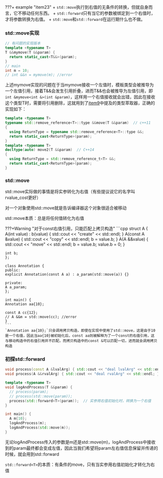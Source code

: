 ???+ example "item23"
    + `std::move`执行到右值的无条件的转换，但就自身而言，它不移动任何东西。
    + `std::forward`只有当它的参数被绑定到一个右值时，才将参数转换为右值。
    + `std::move`和`std::forward`在运行期什么也不做。

### std::move实现

```cpp
// 有问题的实现版本
template <typename T>
T &&mymove(T &&param) {
  return static_cast<T&&>(param);
}
// main
int m = 10;
// int &&n = mymove(m); //error
```
上述mymove实现的问题在于当mymove接收一个左值时，模板类型会被推导为一个左值引用，接着T&&会发生引用折叠，进而T&&也会被推导为左值引用，即`int &mymove<int &>(int &param)`，这样用一个右值接收就会出错，因此在接收这个类型T时，需要将引用删除，这就用到了[item9](./item9.md)中提及的类型萃取器，正确的实现如下：
```cpp
template <typename T>
typename std::remove_reference<T>::type &&move(T &&param)  // c++11
{
  using ReturnType = typename std::remove_reference<T>::type &&;
  return static_cast<ReturnType>(param);
}
template <typename T>
decltype(auto) move2(T &&param)  // C++14
{
  using ReturnType = std::remove_reference_t<T> &&;
  return static_cast<ReturnType>(param);
}
```

### std::move

std::move实际做的事情是将实参转化为右值（有些提议说它的名字叫rvalue_cost更好）

对一个对象使用std::move就是告诉编译器这个对象很适合被移动

std::move本质：总是将任何值转化为右值

???+Warning "对于const右值引用，只能匹配上拷贝构造"
    ```cpp
    struct A {
    A(int value) : b(value) { std::cout << "create" << std::endl; }
    A(const A &value) {
        std::cout << "copy" << std::endl;
        b = value.b;
    }
    A(A &&value) {
        std::cout << "move" << std::endl;
        b = value.b;
        value.b = 0;
    }

    int b;
    };

    class Annotation {
    public:
    explicit Annotation(const A a) : a_param(std::move(a)) {}

    private:
    A a_param;
    };

    int main() {
    Annotation aa{10};
    
    const A cc{12};
    // A &&m = std::move(cc); //error
    }
    ```
    `Annotation aa{10};`只会调用拷贝构造，即使在实现中使用了std::move，这是由于10是一个右值，因此当aa{10}被初始化后，const aa则被解释为了一个const的右值引用，这与移动构造中的右值引用并不匹配，而拷贝构造中的const &可以匹配一切，进而就会调用拷贝构造

### 初探std::forward

```cpp
void process(const A &lvalArg) { std::cout << "deal lvalArg" << std::endl; }
void process(A &&rvalArg) { std::cout << "deal rvalArg" << std::endl; }

template <typename T>
void logAndProcess(T &&param) {
  // process(param);
  // process(std::move(param));
  process(std::forward<T>(param));  // 实参用右值初始化时，转换为一个右值
}

int main() {
  A m{10};
  logAndProcess(m);
  logAndProcess(std::move(m));
}
```
无论logAndProcess传入的参数是m还是std::move(m)，logAndProcess中接收到的param最终都会变成左值，因此当我们希望将param左右值信息保留并传递的时候，就会用到std::forward

`std::forward<T>`的本质：有条件的move，只有当实参用右值初始化才转化为右值